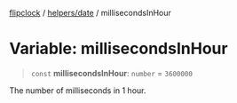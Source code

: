 [flipclock](../../../index.md) / [helpers/date](../index.md) / millisecondsInHour

# Variable: millisecondsInHour

> `const` **millisecondsInHour**: `number` = `3600000`

The number of milliseconds in 1 hour.
